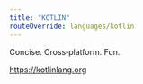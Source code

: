 ```yaml
---
title: "KOTLIN"
routeOverride: languages/kotlin
---
```


Concise. Cross‑platform. Fun.

<https://kotlinlang.org>
